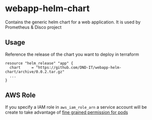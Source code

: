 # webapp-helm-chart
Contains the generic helm chart for a web application. It is used by Prometheus & Disco project

## Usage

Reference the release of the chart you want to deploy in terraform

```hcl
resource "helm_release" "app" {
  chart     = "https://github.com/DND-IT/webapp-helm-chart/archive/0.0.2.tar.gz"
  ...
}
```

## AWS Role

If you specify a IAM role in `aws_iam_role_arn` a service account will be create to take advantage of [fine grained permission for pods](https://aws.amazon.com/blogs/opensource/introducing-fine-grained-iam-roles-service-accounts/)